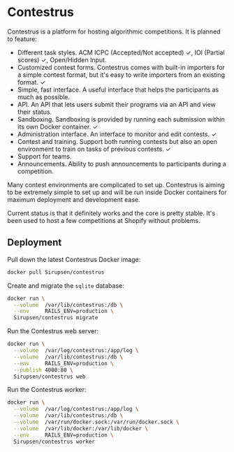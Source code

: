 # Contestrus

Contestrus is a platform for hosting algorithmic competitions. It is planned to
feature:

* Different task styles. ACM ICPC (Accepted/Not accepted) ✓, IOI (Partial scores) ✓,
  Open/Hidden Input.
* Customized contest forms. Contestrus comes with built-in importers for a
  simple contest format, but it's easy to write importers from an existing
  format. ✓
* Simple, fast interface. A useful interface that helps the participants as much
  as possible.
* API. An API that lets users submit their programs via an API and view their
  status.
* Sandboxing. Sandboxing is provided by running each submission within its own
  Docker container. ✓
* Administration interface. An interface to monitor and edit contests. ✓
* Contest and training. Support both running contests but also an open
  environment to train on tasks of previous contests. ✓
* Support for teams.
* Announcements. Ability to push announcements to participants during a
  competition.

Many contest environments are complicated to set up. Contestrus is aiming to be
extremely simple to set up and will be run inside Docker containers for maximum
deployment and development ease.

Current status is that it definitely works and the core is pretty stable. It's
been used to host a few competitions at Shopify without problems.

## Deployment

Pull down the latest Contestrus Docker image:

```bash
docker pull Sirupsen/contestrus
```

Create and migrate the `sqlite` database:

```bash
docker run \
  --volume  /var/lib/contestrus:/db \
  --env     RAILS_ENV=production \
  Sirupsen/contestrus migrate
```

Run the Contestrus web server:

```bash
docker run \
  --volume  /var/log/contestrus:/app/log \
  --volume  /var/lib/contestrus:/db \
  --env     RAILS_ENV=production \
  --publish 4000:80 \
  Sirupsen/contestrus web
```

Run the Contestrus worker:

```bash
docker run \
  --volume  /var/log/contestrus:/app/log \
  --volume  /var/lib/contestrus:/db \
  --volume  /var/run/docker.sock:/var/run/docker.sock \
  --volume  /var/lib/docker:/var/lib/docker \
  --env     RAILS_ENV=production \
  Sirupsen/contestrus worker
```
